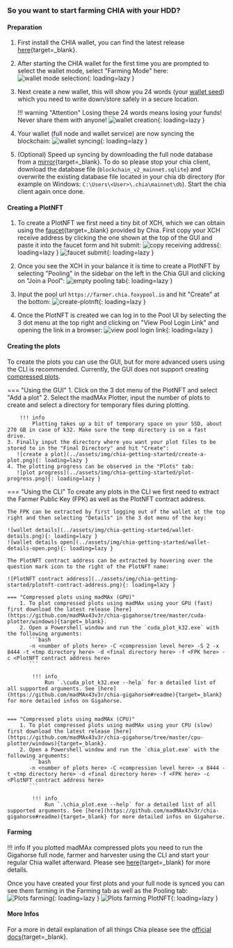 ### So you want to start farming CHIA with your HDD?

#### Preparation

1. First install the CHIA wallet, you can find the latest release [here](https://github.com/Chia-Network/chia-blockchain/releases/latest){target=_blank}.
2. After starting the CHIA wallet for the first time you are prompted to select the wallet mode, select "Farming Mode" here:
   ![wallet mode selection](../assets/img/chia-getting-started/wallet-mode-select.png){: loading=lazy }

3. Next create a new wallet, this will show you 24 words (your [wallet seed](glossary.md#wallet-seed)) which you need to write down/store safely in a secure location.

    !!! warning "Attention"
        Losing these 24 words means losing your funds! Never share them with anyone!
   ![wallet creation](../assets/img/chia-getting-started/wallet-creation.png){: loading=lazy }

4. Your wallet (full node and wallet service) are now syncing the blockchain:
   ![wallet syncing](../assets/img/chia-getting-started/wallet-syncing.png){: loading=lazy }

5. (Optional) Speed up syncing by downloading the full node database from a [mirror](https://www.chia.net/downloads/#database-checkpoint){target=_blank}. To do so please stop your chia client, download the database file (`blockchain_v2_mainnet.sqlite`) and overwrite the existing database file located in your chia db directory (for example on Windows: `C:\Users\<User>\.chia\mainnet\db`). Start the chia client again once done.

#### Creating a PlotNFT

1. To create a PlotNFT we first need a tiny bit of XCH, which we can obtain using the [faucet](https://faucet.chia.net){target=_blank} provided by Chia. First copy your XCH receive address by clicking the one shown at the top of the GUI and paste it into the faucet form and hit submit:
   ![copy receiving address](../assets/img/chia-getting-started/copy-receiving-address.png){: loading=lazy }
   ![faucet submit](../assets/img/chia-getting-started/faucet-submit.png){: loading=lazy }

2. Once you see the XCH in your balance it is time to create a PlotNFT by selecting "Pooling" in the sidebar on the left in the Chia GUI and clicking on "Join a Pool":
   ![empty pooling tab](../assets/img/chia-getting-started/empty-pooling-tab.png){: loading=lazy }

3. Input the pool url `https://farmer.chia.foxypool.io` and hit "Create" at the bottom:
   ![create-plotnft](../assets/img/chia-getting-started/create-plotnft.png){: loading=lazy }

4. Once the PlotNFT is created we can log in to the Pool UI by selecting the 3 dot menu at the top right and clicking on "View Pool Login Link" and opening the link in a browser:
   ![view pool login link](../assets/img/authenticate/auth-chia-1.png){: loading=lazy }

#### Creating the plots

To create the plots you can use the GUI, but for more advanced users using the CLI is recommended. Currently, the GUI does not support creating [compressed plots](glossary.md#compressed-plots).

=== "Using the GUI"
    1. Click on the 3 dot menu of the PlotNFT and select "Add a plot"
    2. Select the madMAx Plotter, input the number of plots to create and select a directory for temporary files during plotting.

        !!! info
            Plotting takes up a bit of temporary space on your SSD, about 270 GB in case of k32. Make sure the temp directory is on a fast drive.
    3. Finally input the directory where you want your plot files to be stored to in the "Final Directory" and hit "Create":
       ![create a plot](../assets/img/chia-getting-started/create-a-plot.png){: loading=lazy }
    4. The plotting progress can be observed in the "Plots" tab:
       ![plot progress](../assets/img/chia-getting-started/plot-progress.png){: loading=lazy }

=== "Using the CLI"
    To create any plots in the CLI we first need to extract the Farmer Public Key (FPK) as well as the PlotNFT contract address.

    The FPK can be extracted by first logging out of the wallet at the top right and then selecting "Details" in the 3 dot menu of the key:

    ![wallet details](../assets/img/chia-getting-started/wallet-details.png){: loading=lazy }
    ![wallet details open](../assets/img/chia-getting-started/wallet-details-open.png){: loading=lazy }

    The PlotNFT contract address can be extracted by hovering over the question mark icon to the right of the PlotNFT name:

    ![PlotNFT contract address](../assets/img/chia-getting-started/plotnft-contract-address.png){: loading=lazy }

    === "Compressed plots using madMAx (GPU)"
        1. To plot compressed plots using madMAx using your GPU (fast) first download the latest release [here](https://github.com/madMAx43v3r/chia-gigahorse/tree/master/cuda-plotter/windows){target=_blank}.
        2. Open a Powershell window and run the `cuda_plot_k32.exe` with the following arguments:
           ```bash
           -n <number of plots here> -C <compression level here> -S 2 -x 8444 -t <tmp directory here> -d <final directory here> -f <FPK here> -c <PlotNFT contract address here>
           ```

            !!! info
                Run `.\cuda_plot_k32.exe --help` for a detailed list of all supported arguments. See [here](https://github.com/madMAx43v3r/chia-gigahorse#readme){target=_blank} for more detailed infos on Gigahorse.


    === "Compressed plots using madMAx (CPU)"
        1. To plot compressed plots using madMAx using your CPU (slow) first download the latest release [here](https://github.com/madMAx43v3r/chia-gigahorse/tree/master/cpu-plotter/windows){target=_blank}.
        2. Open a Powershell window and run the `chia_plot.exe` with the following arguments:
           ```bash
           -n <number of plots here> -C <compression level here> -x 8444 -t <tmp directory here> -d <final directory here> -f <FPK here> -c <PlotNFT contract address here>
           ```

            !!! info
                Run `.\chia_plot.exe --help` for a detailed list of all supported arguments. See [here](https://github.com/madMAx43v3r/chia-gigahorse#readme){target=_blank} for more detailed infos on Gigahorse.

#### Farming

!!! info
    If you plotted madMAx compressed plots you need to run the Gigahorse full node, farmer and harvester using the CLI and start your regular Chia wallet afterward. Please see [here](https://github.com/madMAx43v3r/chia-gigahorse#readme){target=_blank} for more details.

Once you have created your first plots and your full node is synced you can see them farming in the Farming tab as well as the Pooling tab:
![Plots farming](../assets/img/chia-getting-started/plots-farming.png){: loading=lazy }
![Plots farming PlotNFT](../assets/img/chia-getting-started/plots-farming-plotnft.png){: loading=lazy }


#### More Infos
For a more in detail explanation of all things Chia please see the [official docs](https://docs.chia.net/introduction){target=_blank}.
